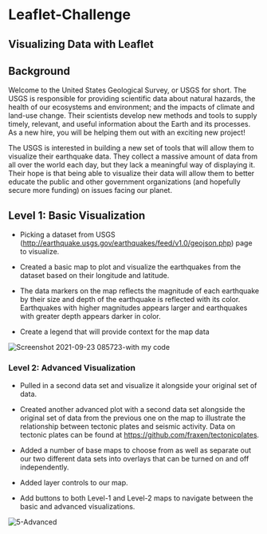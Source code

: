 # Leaflet-Challenge

## Visualizing Data with Leaflet

## Background

Welcome to the United States Geological Survey, or USGS for short. The USGS is responsible for providing scientific data about natural hazards, the health of our ecosystems and environment; and the impacts of climate and land-use change. Their scientists develop new methods and tools to supply timely, relevant, and useful information about the Earth and its processes. As a new hire, you will be helping them out with an exciting new project!

The USGS is interested in building a new set of tools that will allow them to visualize their earthquake data. They collect a massive amount of data from all over the world each day, but they lack a meaningful way of displaying it. Their hope is that being able to visualize their data will allow them to better educate the public and other government organizations (and hopefully secure more funding) on issues facing our planet.


## Level 1: Basic Visualization

* Picking a dataset from USGS (http://earthquake.usgs.gov/earthquakes/feed/v1.0/geojson.php) page to visualize. 

 * Created a basic map to plot and visualize the earthquakes from the dataset based on their longitude and latitude. 

 * The data markers on the map reflects the magnitude of each earthquake by their size and depth of the earthquake is reflected with its color. Earthquakes with higher       magnitudes appears larger and earthquakes with greater depth appears darker in color.

 * Create a legend that will provide context for the map data
 
![Screenshot 2021-09-23 085723-with my code](https://user-images.githubusercontent.com/81407869/134787477-bcaa1f77-0bcf-4c9b-9ccc-ee3e27092a01.jpg)


### Level 2: Advanced Visualization

* Pulled in a second data set and visualize it alongside your original set of data. 

* Created another advanced plot with a second data set alongside the original set of data from the previous one on the map to illustrate the relationship between tectonic plates and seismic activity. Data on tectonic plates can be found at <https://github.com/fraxen/tectonicplates>.

* Added a number of base maps to choose from as well as separate out our two different data sets into overlays that can be turned on and off independently.

* Added layer controls to our map.

* Add buttons to both Level-1 and Level-2 maps to navigate between the basic and advanced visualizations.

![5-Advanced](https://user-images.githubusercontent.com/81407869/134787435-d23883f2-4978-446c-be62-0711d3476ff4.png)
